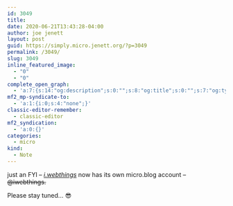 ```yaml
---
id: 3049
title: 
date: 2020-06-21T13:43:28-04:00
author: joe jenett
layout: post
guid: https://simply.micro.jenett.org/?p=3049
permalink: /3049/
slug: 3049
inline_featured_image:
  - "0"
  - "0"
complete_open_graph:
  - 'a:7:{s:14:"og:description";s:0:"";s:8:"og:title";s:0:"";s:7:"og:type";s:0:"";s:12:"twitter:card";s:7:"summary";s:15:"twitter:creator";s:0:"";s:19:"twitter:description";s:0:"";s:8:"og:image";s:0:"";}'
mf2_mp-syndicate-to:
  - 'a:1:{i:0;s:4:"none";}'
classic-editor-remember:
  - classic-editor
mf2_syndication:
  - 'a:0:{}'
categories:
  - micro
kind:
  - Note
---
```

<p>just an FYI – <a href="https://iwebthings.joejenett.com/" title=""><em>i.webthings</em></a> now has its own micro.blog account – <span style="text-decoration:line-through;"><a title="micro.blog/iwebthings no longer exixts">@iwebthings</a>.</span></p>
<p>Please stay tuned… 😎</p>